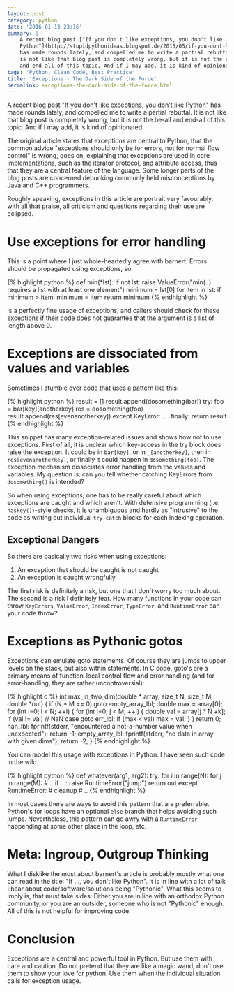 ```yaml
---
layout: post
category: python
date: '2016-01-13 23:16'
summary: |
    A recent blog post ["If you don't like exceptions, you don't like
    Python"](http://stupidpythonideas.blogspot.de/2015/05/if-you-dont-like-exceptions-you-dont.html)
    has made rounds lately, and compelled me to write a partial rebuttal. It
    is not like that blog post is completely wrong, but it is not the be-all
    and end-all of this topic. And if I may add, it is kind of opinionated.
tags: 'Python, Clean Code, Best Practice'
title: 'Exceptions - The Dark Side of the Force'
permalink: exceptions-the-dark-side-of-the-force.html
---
```


A recent blog post ["If you don't like exceptions, you don't like
Python"](http://stupidpythonideas.blogspot.de/2015/05/if-you-dont-like-exceptions-you-dont.html)
has made rounds lately, and compelled me to write a partial rebuttal. It
is not like that blog post is completely wrong, but it is not the be-all
and end-all of this topic. And if I may add, it is kind of opinionated.

The original article states that exceptions are central to Python, that
the common advice "exceptions should only be for errors, not for normal
flow control" is wrong, goes on, explaining that exceptions are used in
core implementations, such as the iterator protocol, and attribute
access, thus that they are a central feature of the language. Some
longer parts of the blog posts are concerned debunking commonly held
misconceptions by Java and C++ programmers.

Roughly speaking, exceptions in this article are portrait very
favourably, with all that praise, all criticism and questions regarding
their use are eclipsed.

Use exceptions for error handling
=================================

This is a point where I just whole-heartedly agree with barnert. Errors
should be propagated using exceptions, so

{% highlight python %}
def min(*lst):
    if not lst:
       raise ValueError("min(..) requires a list with at least one element")
    minimum = lst[0]
    for item in lst:
        if minimum > item:
            minimum = item
    return minimum
{% endhighlight %}

is a perfectly fine usage of exceptions, and callers should check for
these exceptions if their code does not guarantee that the argument is a
list of length above 0.

Exceptions are dissociated from values and variables
====================================================

Sometimes I stumble over code that uses a pattern like this:

{% highlight python %}
result = []
result.append(dosomething(bar))
try:
   foo = bar[key][anotherkey]
   res = dosomething(foo)
   result.append(res[evenanotherkey])
except KeyError:
   ....
finally:
   return result
{% endhighlight %}

This snippet has many exception-related issues and shows how not to use
exceptions. First of all, it is unclear which key-access in the try
block does raise the exception. It could be in `bar[key]`, or in
`_[anotherkey]`, then in `res[evenanotherkey]`, or finally it could
happen in `dosomething(foo)`. The exception mechanism dissociates error
handling from the values and variables. My question is: can you tell
whether catching KeyErrors from `dosomething()` is intended?

So when using exceptions, one has to be really careful about which
exceptions are caught and which aren't. With defensive programming (i.e.
`haskey()`)-style checks, it is unambiguous and hardly as "intrusive" to
the code as writing out individual `try-catch` blocks for each indexing
operation.

Exceptional Dangers
-------------------

So there are basically two risks when using exceptions:

1.  An exception that should be caught is not caught
2.  An exception is caught wrongfully

The first risk is definitely a risk, but one that I don't worry too much
about. The second is a risk I definitely fear. How many functions in
your code can throw `KeyErrors`, `ValueError`, `IndexError`,
`TypeError`, and `RuntimeError` can your code throw?

Exceptions as Pythonic gotos
============================

Exceptions can emulate goto statements. Of course they are jumps to
upper levels on the stack, but also within statements. In C code, goto's
are a primary means of function-local control flow and error handling
(and for error-handling, they are rather uncontroversial):

{% highlight c %}
int
max_in_two_dim(double * array, size_t N, size_t M, double *out) {
  if (N * M == 0)
     goto empty_array_lbl;
  double max = array[0];
  for (int i=0; i < N; ++i) {
      for (int j=0; j < M; ++j) {
        double val = array[j * N +k];
        if (val != val) // NaN case
           goto err_lbl;
        if (max < val)
           max = val;
      }
  }
  return 0;
  nan_lbl:
    fprintf(stderr, "encountered a not-a-number value when unexpected");
    return -1;
  empty_array_lbl:
    fprintf(stderr, "no data in array with given dims");
    return -2;
}
{% endhighlight %}

You can model this usage with exceptions in Python. I have seen such
code in the wild.

{% highlight python %}
def whatever(arg1, arg2):
  try:
      for i in range(N):
          for j in range(M):
            # ..
            if ...:
               raise RuntimeError("jump")
      return out
  except RuntimeError:
    # cleanup
    # ..
{% endhighlight %}

In most cases there are ways to avoid this pattern that are preferrable.
Python's for loops have an optional `else` branch that helps avoiding
such jumps. Nevertheless, this pattern can go awry with a `RuntimeError`
happending at some other place in the loop, etc.

Meta: Ingroup, Outgroup Thinking
================================

What I disklike the most about barnert's article is probably mostly what
one can read in the title: "If ..., you don't like Python". It is in
line with a lot of talk I hear about code/software/solutions being
"Pythonic". What this seems to imply is, that must take sides: Either
you are in line with an orthodox Python community, or you are an
outsider, someone who is not "Pythonic" enough. All of this is not
helpful for improving code.

Conclusion
==========

Exceptions are a central and powerful tool in Python. But use them with
care and caution. Do not pretend that they are like a magic wand, don't
use them to show your love for python. Use them when the individual
situation calls for exception usage.
